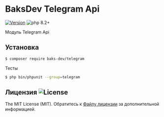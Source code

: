# BaksDev Telegram Api

[![Version](https://img.shields.io/badge/version-7.0.11-blue)](https://github.com/baks-dev/telegram/releases)
![php 8.2+](https://img.shields.io/badge/php-min%208.1-red.svg)

Модуль Telegram Api

## Установка

``` bash
$ composer require baks-dev/telegram
```

Тесты

``` bash
$ php bin/phpunit --group=telegram
```


## Лицензия ![License](https://img.shields.io/badge/MIT-green)

The MIT License (MIT). Обратитесь к [Файлу лицензии](LICENSE.md) за дополнительной информацией.

